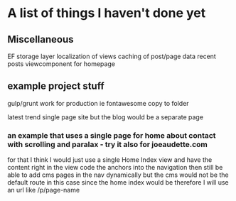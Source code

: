 # A list of things I haven't done yet

## Miscellaneous

EF storage layer
localization of views
caching of post/page data
recent posts viewcomponent for homepage


## example project stuff

gulp/grunt work for production ie fontawesome copy to folder

latest trend single page site but the blog would be a separate page

### an example that uses a single page for home about contact with scrolling and paralax - try it also for joeaudette.com
for that I think I would just use a single Home Index view and have the content right in the view
code the anchors into the navigation
then still be able to add cms pages in the nav dynamically but the cms would not be the default route in this case
since the home index would be
therefore I will use an url like /p/page-name



